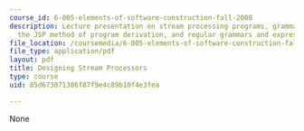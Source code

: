 ```yaml
---
course_id: 6-005-elements-of-software-construction-fall-2008
description: Lecture presentation on stream processing programs, grammars versus machines,
  the JSP method of program derivation, and regular grammars and expressions.
file_location: /coursemedia/6-005-elements-of-software-construction-fall-2008/85d673071386f87f9e4c89b10f4e3fea_MIT6_005f08_lec07.pdf
file_type: application/pdf
layout: pdf
title: Designing Stream Processors
type: course
uid: 85d673071386f87f9e4c89b10f4e3fea

---
```

None